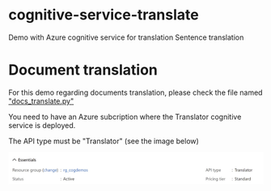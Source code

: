 # cognitive-service-translate
Demo with Azure cognitive service for translation
  Sentence translation
  
  # Document translation
  
   For this demo regarding documents translation, please check the file named ["docs_translate.py"](https://github.com/mddiallo/cognitive-service-translate/blob/master/docs_translate.py)
   
   You need to have an Azure subcription where the Translator cognitive service is deployed.
   
   The API type must be "Translator" (see the image below)
   
   <img src="https://github.com/mddiallo/cognitive-service-translate/blob/master/img/cog_type.png" alt="API type"/>
 
